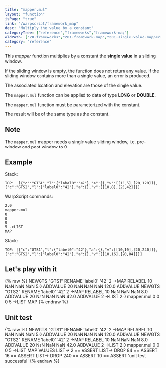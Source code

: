 ```yaml
---
title: "mapper.mul"
layout: "function"
isPage: "true"
link: "/warpscript/framework_map"
desc: "Multiply the value by a constant"
categoryTree: ["reference","frameworks","framework-map"]
oldPath: ["20-frameworks","201-framework-map","201-single-value-mappers","110-mapper_mul.html.md"]
category: "reference"
---
```

 

This *mapper* function multiplies by a constant the **single value** in a sliding window.

If the sliding window is empty, the function does not return any value. If the sliding window contains more than a single value, an error is produced.

The associated location and elevation are those of the single value.

The `mapper.mul` function can be applied to data of type **LONG** or **DOUBLE**.

The `mapper.mul` function must be parameterized with the constant.

The result will be of the same type as the constant.

## Note ##
 
The `mapper.mul` mapper needs a single value sliding window, i.e. pre-window and post-window to 0   

## Example ##

Stack:

    TOP:  [{"c":"GTS1","l":{"label0":"42"},"a":{},"v":[[10,5],[20,120]]},{"c":"GTS2","l":{"label0":"42"},"a":{},"v":[[10,8],[20,42]]}]

WarpScript commands:

    2.0
    mapper.mul
    0
    0
    0
    5 ->LIST
    MAP

Stack: 

    TOP: [{"c":"GTS1","l":{"label0":"42"},"a":{},"v":[[10,10],[20,240]]},{"c":"GTS2","l":{"label0":"42"},"a":{},"v":[[10,16],[20,84]]}]
    
## Let's play with it ##

{% raw %}
<warp10-warpscript-widget>NEWGTS "GTS1" RENAME 
'label0' '42' 2 ->MAP RELABEL
10 NaN NaN NaN 5.0 ADDVALUE
20 NaN NaN NaN 120.0 ADDVALUE 
NEWGTS "GTS2" RENAME 
'label0' '42' 2 ->MAP RELABEL
10 NaN NaN NaN 8.0 ADDVALUE
20 NaN NaN NaN 42.0 ADDVALUE 
2 ->LIST 
2.0 
mapper.mul 
0
0
0
5 ->LIST
MAP
</warp10-warpscript-widget>
{% endraw %}    


## Unit test ##

{% raw %}
<warp10-warpscript-widget>NEWGTS "GTS1" RENAME 
'label0' '42' 2 ->MAP RELABEL
10 NaN NaN NaN 5.0 ADDVALUE
20 NaN NaN NaN 120.0 ADDVALUE 
NEWGTS "GTS2" RENAME 
'label0' '42' 2 ->MAP RELABEL
10 NaN NaN NaN 8.0 ADDVALUE
20 NaN NaN NaN 42.0 ADDVALUE 
2 ->LIST
2.0
mapper.mul
0
0
0
5 ->LIST
MAP
VALUES LIST->
2 == ASSERT
LIST-> DROP
84 == ASSERT
16 == ASSERT
LIST-> DROP
240 == ASSERT
10 == ASSERT
'unit test successful'
</warp10-warpscript-widget>
{% endraw %}        